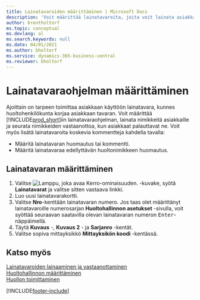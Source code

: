 ```yaml
---
title: Lainatavaroiden määrittäminen | Microsoft Docs
description: 'Voit määrittää lainatavaroita, joita voit lainata asiakkaille huollossa olevien huoltonimikkeiden tilalle.'
author: brentholtorf
ms.topic: conceptual
ms.devlang: al
ms.search.keywords: null
ms.date: 04/01/2021
ms.author: bholtorf
ms.service: dynamics-365-business-central
ms.reviewer: bholtorf
---
```

# <a name="set-up-a-loaner-program"></a>Lainatavaraohjelman määrittäminen
Ajoittain on tarpeen toimittaa asiakkaan käyttöön lainatavara, kunnes huoltohenkilökunta korjaa asiakkaan tavaran. Voit määrittää [!INCLUDE[prod_short](includes/prod_short.md)]iin lainatavaraohjelman, lainata nimikkeitä asiakkaille ja seurata nimikkeiden vastaanottoa, kun asiakkaat palauttavat ne. Voit myös lisätä lainatavaroita koskevia kommentteja kahdella tavalla:  
  
* Määritä lainatavaran huomautus tai kommentti.  
* Määritä lainatavaraa edellyttävän huoltonimikkeen huomautus.  

## <a name="to-set-up-a-loaner"></a>Lainatavaran määrittäminen
1. Valitse ![Lamppu, joka avaa Kerro-ominaisuuden.](media/ui-search/search_small.png "Kerro, mitä haluat tehdä") -kuvake, syötä **Lainatavarat** ja valitse sitten vastaava linkki.  
2. Luo uusi lainatavarakortti. 
3. Valitse **Nro**-kenttään lainatavaran numero. Jos taas olet määrittänyt lainatavaroille numerosarjan **Huoltohallinnon asetukset** -sivulla, voit syöttää seuraavan saatavilla olevan lainatavaran numeron <kbd>Enter</kbd>-näppäimellä.  
4. Täytä **Kuvaus** -, **Kuvaus 2** - ja **Sarjanro** -kentät.  
5. Valitse sopiva mittayksikkö **Mittayksikön koodi** -kentässä.  
  
## <a name="see-also"></a>Katso myös
[Lainatavaroiden lainaaminen ja vastaanottaminen](service-how-to-lend-receive-loaners.md)  
[Huoltohallinnon määrittäminen](service-setup-service.md)  
[Huollon toimittaminen](service-deliver-service.md)  



[!INCLUDE[footer-include](includes/footer-banner.md)]
